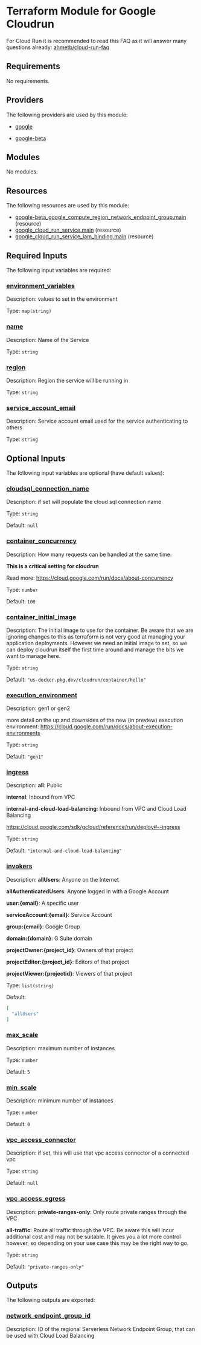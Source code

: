 # Terraform Module for Google Cloudrun

For Cloud Run it is recommended to read this FAQ as it will answer many questions already: [ahmetb/cloud-run-faq](https://github.com/ahmetb/cloud-run-faq)

<!-- BEGIN_TF_DOCS -->
## Requirements

No requirements.

## Providers

The following providers are used by this module:

- <a name="provider_google"></a> [google](#provider\_google)

- <a name="provider_google-beta"></a> [google-beta](#provider\_google-beta)

## Modules

No modules.

## Resources

The following resources are used by this module:

- [google-beta_google_compute_region_network_endpoint_group.main](https://registry.terraform.io/providers/hashicorp/google-beta/latest/docs/resources/google_compute_region_network_endpoint_group) (resource)
- [google_cloud_run_service.main](https://registry.terraform.io/providers/hashicorp/google/latest/docs/resources/cloud_run_service) (resource)
- [google_cloud_run_service_iam_binding.main](https://registry.terraform.io/providers/hashicorp/google/latest/docs/resources/cloud_run_service_iam_binding) (resource)

## Required Inputs

The following input variables are required:

### <a name="input_environment_variables"></a> [environment\_variables](#input\_environment\_variables)

Description: values to set in the environment

Type: `map(string)`

### <a name="input_name"></a> [name](#input\_name)

Description: Name of the Service

Type: `string`

### <a name="input_region"></a> [region](#input\_region)

Description: Region the service will be running in

Type: `string`

### <a name="input_service_account_email"></a> [service\_account\_email](#input\_service\_account\_email)

Description: Service account email used for the service authenticating to others

Type: `string`

## Optional Inputs

The following input variables are optional (have default values):

### <a name="input_cloudsql_connection_name"></a> [cloudsql\_connection\_name](#input\_cloudsql\_connection\_name)

Description: if set will populate the cloud sql connection name

Type: `string`

Default: `null`

### <a name="input_container_concurrency"></a> [container\_concurrency](#input\_container\_concurrency)

Description: How many requests can be handled at the same time.

**This is a critical setting for cloudrun**

Read more: https://cloud.google.com/run/docs/about-concurrency

Type: `number`

Default: `100`

### <a name="input_container_initial_image"></a> [container\_initial\_image](#input\_container\_initial\_image)

Description: The initial image to use for the container. Be aware that we are ignoring changes to this as terraform is not very good at managing your application deployments. However we need an initial image to set, so we can deploy cloudrun itself the first time around and manage the bits we want to manage here.

Type: `string`

Default: `"us-docker.pkg.dev/cloudrun/container/hello"`

### <a name="input_execution_environment"></a> [execution\_environment](#input\_execution\_environment)

Description: gen1 or gen2

more detail on the up and downsides of the new (in preview) execution environment: https://cloud.google.com/run/docs/about-execution-environments

Type: `string`

Default: `"gen1"`

### <a name="input_ingress"></a> [ingress](#input\_ingress)

Description: **all**: Public

**internal**: Inbound from VPC

**internal-and-cloud-load-balancing**: Inbound from VPC and Cloud Load Balancing

https://cloud.google.com/sdk/gcloud/reference/run/deploy#--ingress

Type: `string`

Default: `"internal-and-cloud-load-balancing"`

### <a name="input_invokers"></a> [invokers](#input\_invokers)

Description: **allUsers**: Anyone on the Internet

**allAuthenticatedUsers**: Anyone logged in with a Google Account

**user:{email}**: A specific user

**serviceAccount:{email}**: Service Account

**group:{email}**: Google Group

**domain:{domain}**: G Suite domain

**projectOwner:{project\_id}**: Owners of that project

**projectEditor:{project\_id}**: Editors of that project

**projectViewer:{projectid}**: Viewers of that project

Type: `list(string)`

Default:

```json
[
  "allUsers"
]
```

### <a name="input_max_scale"></a> [max\_scale](#input\_max\_scale)

Description: maximum number of instances

Type: `number`

Default: `5`

### <a name="input_min_scale"></a> [min\_scale](#input\_min\_scale)

Description: minimum number of instances

Type: `number`

Default: `0`

### <a name="input_vpc_access_connector"></a> [vpc\_access\_connector](#input\_vpc\_access\_connector)

Description: if set, this will use that vpc access connector of a connected vpc

Type: `string`

Default: `null`

### <a name="input_vpc_access_egress"></a> [vpc\_access\_egress](#input\_vpc\_access\_egress)

Description: **private-ranges-only**: Only route private ranges through the VPC

**all-traffic**: Route all traffic through the VPC. Be aware this will incur additional cost and may not be suitable. It gives you a lot more control however, so depending on your use case this may be the right way to go.

Type: `string`

Default: `"private-ranges-only"`

## Outputs

The following outputs are exported:

### <a name="output_network_endpoint_group_id"></a> [network\_endpoint\_group\_id](#output\_network\_endpoint\_group\_id)

Description: ID of the regional Serverless Network Endpoint Group, that can be used with Cloud Load Balancing
<!-- END_TF_DOCS -->